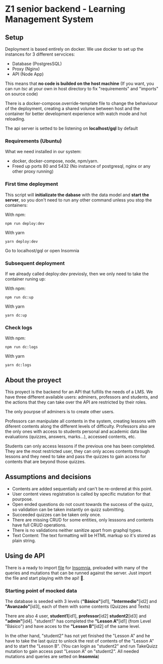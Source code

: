 # Z1 senior backend - Learning Management System

## Setup

Deployment is based entirely on docker. We use docker to set up the instances for 3 different servcices:

- Database (PostgresSQL)
- Proxy (Nginx)
- API (Node App)

This means that **no code is builded on the host machine** (If you want, you can run _tsc_ at your own in host directory to fix "requirements" and "imports" on source code)

There is a docker-compose.override-template file to change the behaviuour of the deployment, creating a shared volume between host and the container for better development experience with watch mode and hot reloading.

The api server is setted to be listening on **localhost/gql** by default

### Requirements (Ubuntu)

What we need installed in our system:

- docker, docker-compose, node, npm/yarn.
- Freed up ports 80 and 5432 (No instance of postgresql, nginx or any other proxy running)

### First time deployment

This script will **initializate the dabase** with the data model and **start the server**, so you don't need to run any other command unless you stop the containers:

With npm:

```
npm run deploy:dev
```

With yarn

```
yarn deploy:dev
```

Go to localhost/gql or open Insomnia

### Subsequent deployment

If we already called deploy:dev previosly, then we only need to take the container runing up:

With npm:

```
npm run dc:up
```

With yarn

```
yarn dc:up
```

### Check logs

With npm:

```
npm run dc:logs
```

With yarn

```
yarn dc:logs
```

## About the proyect

This proyect is the backend for an API that fulfills the needs of a LMS. We have three different available users: adminers, professors and students, and the actions that they can take over the API are restricted by their roles.

The only pourpse of adminers is to create other users.

Professors can manipulate all contents in the system, creating lessons with diferent contents along the different levels of difficulty. Professors also are the only ones with access to students personal and academic data like evaluations (quizzes, answers, marks...), accessed contents, etc.

Students can only access lessons if the previous one has been completed. They are the most restricted user, they can only acces contents through lessons and they need to take and pass the quizzes to gain access for contents that are beyond those quizzes.

## Assumptions and decisions

- Contents are added sequentially and can't be re-ordered at this point.
- User content views registration is called by specific mutation for that pourpose.
- Open ended questions do not count towards the success of the quizz, so validation can be taken instantly on quizz submitting.
- Succeeded quizzes can be taken only once.
- There are missing CRUD for some entities, only lesssons and contents have full CRUD operations.
- There is no validations neither sanitize apart from graphql types.
- Text Content: The text formatting will be HTML markup so it's stored as plain string.

## Using de API

There is a ready to import [file](insomnia_import.json) for [Insomnia](https://insomnia.rest/), preloaded with many of the queries and mutations that can be runned against the server. Just import the file and start playing with the api! :rocket:.

### Starting point of mocked data

The database is seeded with 3 levels (**"Básico"**[id1], **"Intermedio"**[id2] and **"Avanzado"**[id3], each of them with some contents (Quizzes and Texts)

There are also 4 user, **student1**[id1], **professor**[id2] **student2**[id3] and **"admin"**[id4].
"student1" has completed the **"Lesson A"**[id1] (from Level "Básico") and have acces to the **"Lesson B"**[id2] of the same level.

In the other hand, "student2" has not yet finished the "Lesson A" and he have to take the last quizz to unlock the rest of contents of the "Lesson A" and to start the "Lesson B". (You can login as "student2" and run TakeQuizz mutation to gain access past "Lesson A" on "student2". All needed mutations and queries are setted on **Insomnia**)
